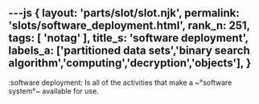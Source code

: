 ---js
{
  layout: 'parts/slot/slot.njk',
  permalink: 'slots/software_deployment.html',
  rank_n: 251,
  tags: [ 'notag' ],
  title_s: 'software deployment',
  labels_a: ['partitioned data sets','binary search algorithm','computing','decryption','objects'],
}
---
:software deployment:
Is all of the activities that make a ~°software system°~ available for use.

